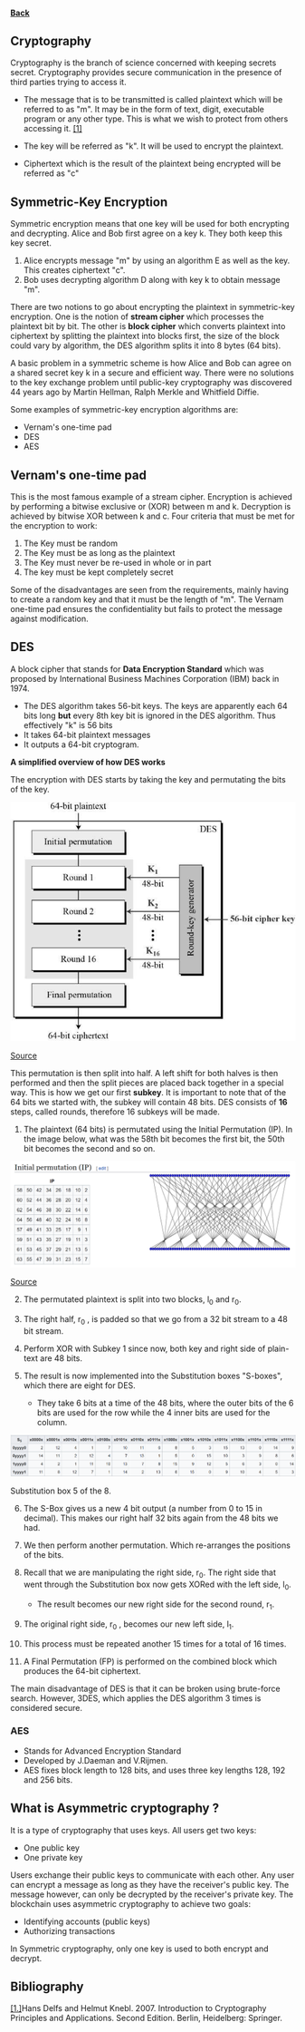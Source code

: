 #### [Back](./README.md)

## Cryptography

Cryptography is the branch of science concerned with keeping secrets secret. Cryptography provides secure communication in the presence of third parties trying to access it. 

* The message that is to be transmitted is called plaintext which will be referred to as "m". It may be in the form of text, digit, executable program or any other type. This is what we wish to protect from others accessing it. [[1]](https://ucalgary-primo.hosted.exlibrisgroup.com/primo-explore/fulldisplay?docid=01UCALG_ALMA51645328230004336&context=L&vid=UCALGARY&lang=en_US&search_scope=ONLINE_ONLY&adaptor=Local%20Search%20Engine&isFrbr=true&tab=everything&query=any,contains,basic%20cryptography&offset=0)

* The key will be referred as "k". It will be used to encrypt the plaintext.
* Ciphertext which is the result of the plaintext being encrypted will be referred as "c"

## Symmetric-Key Encryption
Symmetric encryption means that one key will be used for both encrypting and decrypting. Alice and Bob first agree on a key k. They both keep this key secret.

1. Alice encrypts message "m" by using an algorithm E as well as the key. This creates ciphertext "c". 
2. Bob uses decrypting algorithm D along with key k to obtain message "m".

There are two notions to go about encrypting the plaintext in symmetric-key encryption. One is the notion of **stream cipher** which processes the plaintext bit by bit. The other is **block cipher** which converts plaintext into ciphertext by splitting the plaintext into blocks first, the size of the block could vary by algorithm, the DES algorithm splits it into 8 bytes (64 bits).

A basic problem in a symmetric scheme is how Alice and Bob can agree on a shared secret key k in a secure and efficient way. 
There were no solutions to the key exchange problem until public-key cryptography was discovered 44 years ago by Martin Hellman, Ralph Merkle and Whitfield Diffie.

Some examples of symmetric-key encryption algorithms are:
* Vernam's one-time pad
* DES
* AES

## Vernam's one-time pad
 This is the most famous example of a stream cipher. Encryption is achieved by performing a bitwise exclusive or (XOR) between m and k. Decryption is achieved by bitwise XOR between k and c.
 Four criteria that must be met for the encryption to work:
 1. The Key must be random
 2. The Key must be as long as the plaintext
 3. The Key must never be re-used in whole or in part
 4. The key must be kept completely secret  

Some of the disadvantages are seen from the requirements, mainly having to create a random key and that it must be the length of "m". 
The Vernam one-time pad ensures the confidentiality but fails to protect the message against modification.

## DES
A block cipher that stands for **Data Encryption Standard** which was proposed by International Business Machines Corporation (IBM) back in 1974.

* The DES algorithm takes 56-bit keys. The keys are apparently each 64 bits long **but** every 8th key bit is ignored in the DES algorithm. Thus effectively "k" is 56 bits 
* It takes 64-bit plaintext messages
* It outputs a 64-bit cryptogram. 



**A simplified overview of how DES works**

The encryption with DES starts by taking the key and permutating the bits of the key. 

![DES Structure](https://github.com/TheCountOfPeru/IT-Security-For-Dummies/blob/master/images/des_structure.jpg)

[Source](https://www.tutorialspoint.com/cryptography/data_encryption_standard.htm)

This permutation is then split into half. A left shift for both halves is then performed and then the split pieces are placed back together in a special way. This is how we get our first **subkey**. It is important to note that of the 64 bits we started with, the subkey will contain 48 bits. DES consists of **16** steps, called rounds, therefore 16 subkeys will be made.

1. The plaintext (64 bits) is permutated using the Initial Permutation (IP). In the image below, what was the 58th bit becomes the first bit, the 50th bit becomes the second and so on.

![DES IP](https://github.com/TheCountOfPeru/IT-Security-For-Dummies/blob/master/images/Initial-Permutation.png)

[Source](https://en.wikipedia.org/wiki/DES_supplementary_material)

2. The permutated plaintext is split into two blocks, l<sub>0</sub> and r<sub>0</sub>.

3. The right half, r<sub>0</sub> , is padded so that we go from a 32 bit stream to a 48 bit stream. 

4. Perform XOR with Subkey 1 since now, both key and right side of plain-text are 48 bits.

5. The result is now implemented into the Substitution boxes "S-boxes", which there are eight for DES. 
    * They take 6 bits at a time of the 48 bits, where the outer bits of the 6 bits are used for the row while the 4 inner bits are used for the column. 

![S-box 5](https://github.com/TheCountOfPeru/IT-Security-For-Dummies/blob/master/images/FifthS-Box.png)

Substitution box 5 of the 8.

6. The S-Box gives us a new 4 bit output (a number from 0 to 15 in decimal). This makes our right half 32 bits again from the 48 bits we had.

7. We then perform another permutation. Which re-arranges the positions of the bits.

8. Recall that we are manipulating the right side, r<sub>0</sub>. The right side that went through the Substitution box now gets XORed with the left side, l<sub>0</sub>. 
    * The result becomes our new right side for the second round, r<sub>1</sub>.
9. The original right side, r<sub>0</sub> , becomes our new left side, l<sub>1</sub>. 
10. This process must be repeated another 15 times for a total of 16 times.
11. A Final Permutation (FP) is performed on the combined block which produces the 64-bit ciphertext.

The main disadvantage of DES is that it can be broken using brute-force search. However, 3DES, which applies the DES algorithm 3 times is considered secure. 
    
### AES
* Stands for Advanced Encryption Standard
* Developed by J.Daeman and V.Rijmen. 
* AES fixes block length to 128 bits, and uses three key lengths 128, 192 and 256 bits.

## What is Asymmetric cryptography ?
It is a type of cryptography that uses keys. All users get two keys:

* One public key
* One private key

Users exchange their public keys to communicate with each other. Any user can encrypt a message as long as they have the receiver's public key. The message however, can only be decrypted by the receiver's private key. The blockchain uses asymmetric cryptography to achieve two goals:

* Identifying accounts (public keys)
* Authorizing transactions

In Symmetric cryptography, only one key is used to both encrypt and decrypt.

## Bibliography
[[1.]](https://ucalgary-primo.hosted.exlibrisgroup.com/primo-explore/fulldisplay?docid=01UCALG_ALMA51645328230004336&context=L&vid=UCALGARY&lang=en_US&search_scope=ONLINE_ONLY&adaptor=Local%20Search%20Engine&isFrbr=true&tab=everything&query=any,contains,basic%20cryptography&offset=0)Hans Delfs and Helmut Knebl. 2007. Introduction to Cryptography Principles and Applications. Second Edition. Berlin, Heidelberg: Springer.
